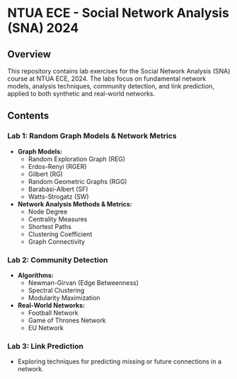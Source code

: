 # NTUA ECE - Social Network Analysis (SNA) 2024

## Overview
This repository contains lab exercises for the Social Network Analysis (SNA) course at NTUA ECE, 2024. The labs focus on fundamental network models, analysis techniques, community detection, and link prediction, applied to both synthetic and real-world networks.

## Contents
### Lab 1: Random Graph Models & Network Metrics
- **Graph Models:**  
  - Random Exploration Graph (REG)  
  - Erdos-Renyi (RGER)  
  - Gilbert (RG)  
  - Random Geometric Graphs (RGG)  
  - Barabási-Albert (SF)  
  - Watts-Strogatz (SW)
- **Network Analysis Methods & Metrics:**  
  - Node Degree  
  - Centrality Measures  
  - Shortest Paths  
  - Clustering Coefficient  
  - Graph Connectivity  

### Lab 2: Community Detection
- **Algorithms:**  
  - Newman-Girvan (Edge Betweenness)  
  - Spectral Clustering  
  - Modularity Maximization
- **Real-World Networks:**  
  - Football Network  
  - Game of Thrones Network  
  - EU Network

### Lab 3: Link Prediction
- Exploring techniques for predicting missing or future connections in a network.

